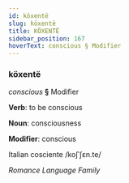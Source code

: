 ```yaml
---
id: köxentë
slug: köxentë
title: KÖXENTË
sidebar_position: 167
hoverText: conscious § Modifier
---
```


### köxentë

*conscious* **§** Modifier

**Verb**: to be conscious

**Noun**: consciousness

**Modifier**: conscious

Italian cosciente /koʃˈʃɛn.te/

*Romance Language Family*